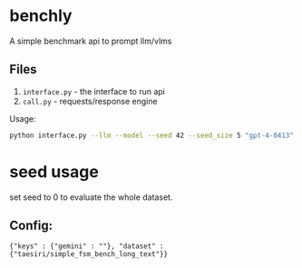 # benchly

A simple benchmark api to prompt llm/vlms

## Files


1. `interface.py` - the interface to run api
2. `call.py` - requests/response engine

Usage:
```sh
python interface.py --llm --model --seed 42 --seed_size 5 "gpt-4-0413" --family "gpt" --config config.json --output_dir ckpts/
```
# seed usage
set seed to 0 to evaluate the whole dataset.



## Config:
```
{"keys" : {"gemini" : ""}, "dataset" : {"taesiri/simple_fsm_bench_long_text"}}
```